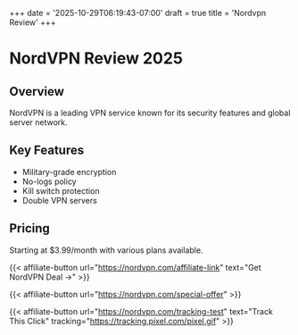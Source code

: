 +++
date = '2025-10-29T06:19:43-07:00'
draft = true
title = 'Nordvpn Review'
+++

# NordVPN Review 2025

## Overview

NordVPN is a leading VPN service known for its security features and global server network.

## Key Features

- Military-grade encryption
- No-logs policy
- Kill switch protection
- Double VPN servers

## Pricing

Starting at $3.99/month with various plans available.

{{< affiliate-button url="https://nordvpn.com/affiliate-link" text="Get NordVPN Deal →" >}}

{{< affiliate-button url="https://nordvpn.com/special-offer" >}}

{{< affiliate-button url="https://nordvpn.com/tracking-test" text="Track This Click" tracking="https://tracking.pixel.com/pixel.gif" >}}